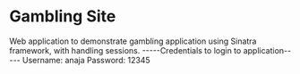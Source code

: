 # Gambling Site

Web application to demonstrate gambling application using Sinatra framework, with handling sessions. 
-----Credentials to login to application----- 
Username: anaja 
Password: 12345